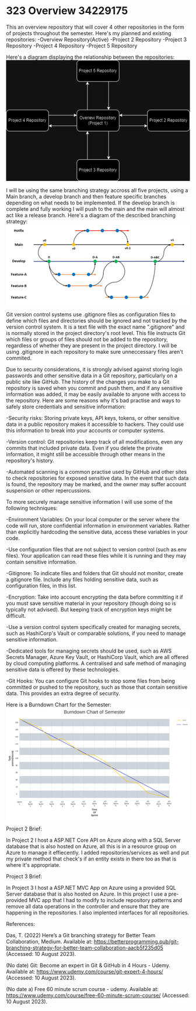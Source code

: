 # 323 Overview 34229175


This an overview repository that will cover 4 other repositories in the form of projects throughout the semester.
Here's my planned and existing repositories:
-Overview Repository(Active)
-Project 2 Repository
-Project 3 Repository
-Project 4 Repository
-Project 5 Repository


Here's a diagram displaying the relationship between the repositories:
![Alt text](RepositoryDiagram.drawio.png)


I will be using the same branching strategy accross all five projects, using a Main branch, a develop branch and then feature specific branches depending on what needs to be implemented. If the develop branch is complete and fully working I will push to the main and the main will almost act like a release branch. Here's a diagram of the described branching strategy:
![Alt text](RepositoryBranchingStrategy.png)


Git version control systems use .gitignore files as configuration files to define which files and directories should be ignored and not tracked by the version control system. It is a text file with the exact name ".gitignore" and is normally stored in the project directory's root level. This file instructs Git which files or groups of files should not be added to the repository, regardless of whether they are present in the project directory. I will be using .gitignore in each repository to make sure unneccessary files aren't commited.


Due to security considerations, it is strongly advised against storing login passwords and other sensitive data in a Git repository, particularly on a public site like GitHub. The history of the changes you make to a Git repository is saved when you commit and push them, and if any sensitive information was added, it may be easily available to anyone with access to the repository. Here are some reasons why it's bad practise and ways to safely store credentials and sensitive information:

-Security risks: Storing private keys, API keys, tokens, or other sensitive data in a public repository makes it accessible to hackers. They could use this information to break into your accounts or computer systems.

-Version control: Git repositories keep track of all modifications, even any commits that included private data. Even if you delete the private information, it might still be accessible through other means in the repository's history.

-Automated scanning is a common practise used by GitHub and other sites to check repositories for exposed sensitive data. In the event that such data is found, the repository may be marked, and the owner may suffer account suspension or other repercussions.

To more securely manage sensitive information I will use some of the following techniques:

-Environment Variables: On your local computer or the server where the code will run, store confidential information in environment variables. Rather than explicitly hardcoding the sensitive data, access these variables in your code.

-Use configuration files that are not subject to version control (such as.env files). Your application can read these files while it is running and they may contain sensitive information.

-Gitignore: To indicate files and folders that Git should not monitor, create a.gitignore file. Include any files holding sensitive data, such as configuration files, in this list.

-Encryption: Take into account encrypting the data before committing it if you must save sensitive material in your repository (though doing so is typically not advised). But keeping track of encryption keys might be difficult.

-Use a version control system specifically created for managing secrets, such as HashiCorp's Vault or comparable solutions, if you need to manage sensitive information.

-Dedicated tools for managing secrets should be used, such as AWS Secrets Manager, Azure Key Vault, or HashiCorp Vault, which are all offered by cloud computing platforms. A centralised and safe method of managing sensitive data is offered by these technologies.

-Git Hooks: You can configure Git hooks to stop some files from being committed or pushed to the repository, such as those that contain sensitive data. This provides an extra degree of security.


Here is a Burndown Chart for the Semester:
![Alt text](<Burndown Chart for Semester-1.png>)

Project 2 Brief:

In Project 2 I host a ASP.NET Core API on Azure along with a SQL Server database that is also hosted on Azure, all this is in a resource group on Azure to manage it effiecently. I added repositories/services as well and put my private method that check's if an entity exists in there too as that is where it's appropriate.

Project 3 Brief:

In Project 3 I host a ASP.NET MVC App on Azure using a provided SQL Server database that is also hosted on Azure. In this project I use a pre-provided MVC app that I had to modify to include repository patterns and remove all data operations in the controller and ensure that they are happening in the repositories. I also implented interfaces for all repositories.

References:

Das, T. (2022) Here’s a Git branching strategy for Better Team Collaboration, Medium. Available at: https://betterprogramming.pub/git-branching-strategy-for-better-team-collaboration-aacb5f235d05 (Accessed: 10 August 2023).

(No date) Git: Become an expert in Git &amp; GitHub in 4 Hours - Udemy. Available at: https://www.udemy.com/course/git-expert-4-hours/ (Accessed: 10 August 2023). 

(No date a) Free 60 minute scrum course - udemy. Available at: https://www.udemy.com/course/free-60-minute-scrum-course/ (Accessed: 10 August 2023). 
